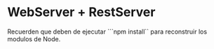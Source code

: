 # WebServer + RestServer

Recuerden que deben de ejecutar ```npm install`` para reconstruir los modulos de Node.


